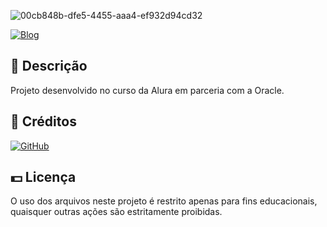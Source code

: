 ![00cb848b-dfe5-4455-aaa4-ef932d94cd32](https://github.com/user-attachments/assets/de4565df-962c-4185-90c6-9200ff02df6c)

[![Blog](https://img.shields.io/badge/LinkedIn-0077B5?style=for-the-badge&logo=linkedin&logoColor=white)](https://www.linkedin.com/in/matheuscarvie/)

## 📑 Descrição

Projeto desenvolvido no curso da Alura em parceria com a Oracle.
## 🔨 Créditos

[![GitHub](https://img.shields.io/badge/GitHub-MatheusCarvie-181717?style=flat&logo=github)](https://github.com/MatheusCarvie)

## 💵 Licença

O uso dos arquivos neste projeto é restrito apenas para fins educacionais, quaisquer outras ações são estritamente proibidas.
